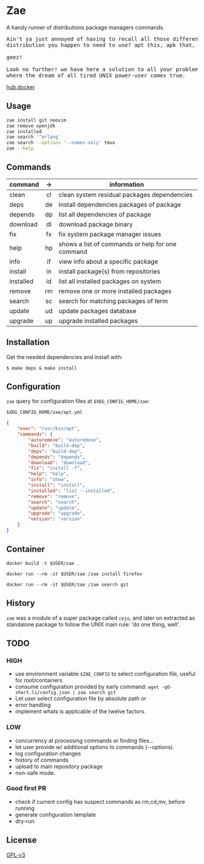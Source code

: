 # Zae

A handy runner of distributions package managers commands. 

<pre>
Ain't ya just annoyed of having to recall all those different commands of every
distribution you happen to need to use? apt this, apk that, dnf those...

geez!

Look no further! we have here a solution to all your problems: `zae`,
where the dream of all tired UNIX power-user comes true.
</pre>

[hub.docker](https://hub.docker.com/r/easbarbosa/zae)

## Usage

```sh
zae install git neovim
zae remove openjdk
zae installed
zae search '^erlang'
zae search --options '--names-only' tmux
zae --help
```

## Commands

| command   | -> | information                                      |
|-----------|:--:|--------------------------------------------------|
| clean     | cl | clean system residual packages dependencies      |
| deps      | de | install dependencies packages of package         |
| depends   | dp | list all dependencies of package                 |
| download  | dl | download package binary                          |
| fix       | fx | fix system package manager issues                |
| help      | hp | shows a list of commands or help for one command |
| info      | if | view info about a specific package               |
| install   | in | install package(s) from repositories             |
| installed | id | list all installed packages on system            |
| remove    | rm | remove one or more installed packages            |
| search    | sc | search for matching packages of term             |
| update    | ud | update packages database                         |
| upgrade   | up | upgrade installed packages                       |

## Installation

Get the needed dependencies and install with:

    $ make deps & make install

## Configuration

`zae` query for configuration files at `$XDG_CONFIG_HOME/zae`:

`$XDG_CONFIG_HOME/zae/apt.yml`

```json
{
    "exec": "/usr/bin/apt",
    "commands": {
        "autoremove": "autoremove",
        "build": "build-dep",
        "deps": "build-dep",
        "depends": "depends",
        "download": "download",
        "fix": "install -f",
        "help": "help",
        "info": "show",
        "install": "install",
        "installed": "list --installed",
        "remove": "remove",
        "search": "search",
        "update": "update",
        "upgrade": "upgrade",
        "version": "version"
    }
}
```


## Container

    docker build -t $USER/zae .

    docker run --rm -it $USER/zae /zae install firefox

    docker run --rm -it $USER/zae /zae search git


## History

`zae` was a module of a super package called `cejo`, and later on extracted
as standalone package to follow the UNIX main rule: 'do one thing, well'.

## TODO

### HIGH

- use environment variable `$ZAE_CONFIG` to select configuration file, useful for root/containers
- consume configuration provided by early command: `wget -qO- short.li/config.json | zae search git`
- Let user select configuration file by absolute path or
- error handling
- implement whats is applicable of the twelve factors.

### LOW

- concurrency at processing commands or finding files...
- let user provide w/ additional options to commands (--options).
- log configuration changes
- history of commands
- upload to main repository package
- non-safe mode.

### Good first PR

- check if current config has suspect commands as rm,cd,mv, before running
- generate configuration template
- dry-run.


## License

[GPL-v3](https://www.gnu.org/licenses/gpl-3.0.en.html)
